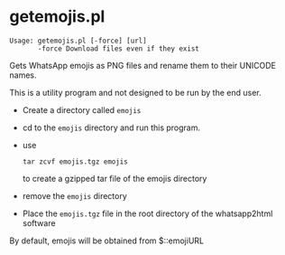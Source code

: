 
getemojis.pl
============

```
Usage: getemojis.pl [-force] [url]
       -force Download files even if they exist
```

Gets WhatsApp emojis as PNG files and rename them to their UNICODE names.

This is a utility program and not designed to be run by the end user.

- Create a directory called `emojis`

- cd to the `emojis` directory and run this program.

- use 

  `tar zcvf emojis.tgz emojis`

  to create a gzipped tar file of the emojis directory

- remove the `emojis` directory

- Place the `emojis.tgz` file in the root directory of the whatsapp2html
  software

By default, emojis will be obtained from $::emojiURL
